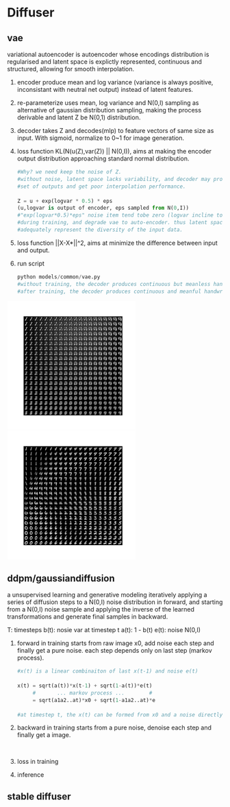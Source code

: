 
# Diffuser
## vae
variational autoencoder is autoencoder whose encodings distribution is regularised and latent 
space is explictly represented, continuous and structured, allowing for smooth interpolation. 
1) encoder produce mean and log variance (variance is always positive, inconsistant with 
   neutral net output) instead of latent features.
2) re-parameterize uses mean, log variance and N(0,I) sampling as alternative of gaussian 
   distribution sampling, making the process derivable and latent Z be N(0,1) distribution.
3) decoder takes Z and decodes(mlp) to feature vectors of same size as input. With sigmoid,
   normalize to 0~1 for image generation.
4) loss function KL(N(u(Z),var(Z)) || N(0,I)), aims at making the encoder output distribution 
   approaching standard normal distribution.
	```python
	#Why? we need keep the noise of Z. 
	#without noise, latent space lacks variability, and decoder may produce only a limited 
   	#set of outputs and get poor interpolation performance. 
   	
	Z = u + exp(logvar * 0.5) * eps 
	(u,logvar is output of encoder, eps sampled from N(0,I)) 
   	#"exp(logvar*0.5)*eps" noise item tend tobe zero (logvar incline to negative infinity) 
   	#during training, and degrade vae to auto-encoder. thus latent space representations can't 
   	#adequately represent the diversity of the input data.
	```
6) loss function ||X-X*||^2, aims at minimize the difference between input and output.

7) run script
	```python
	python models/common/vae.py
   	#without training, the decoder produces continuous but meanless handwrite figures.
   	#after training, the decoder produces continuous and meanful handwrite figures.
 	```
<img src="../assets/vae_chaos.png" width="300" /> <img src="../assets/vae_trained.png" width="300" /> 


## ddpm/gaussiandiffusion
a unsupervised learning and generative modeling iteratively applying a series of diffusion 
steps to a N(0,I) noise distribution in forward, and starting from a N(0,I) noise sample and 
applying the inverse of the learned transformations and generate final samples in backward.

T: timesteps
b(t): nosie var at timestep t
a(t): 1 - b(t)
e(t): noise N(0,I)

1) forward in training
	starts from raw image x0, add noise each step and finally get a pure noise.
	each step depends only on last step (markov process).
	```python
	#x(t) is a linear combinaiton of last x(t-1) and noise e(t)

	x(t) = sqrt(a(t))*x(t-1) + sqrt(1-a(t))*e(t)
     	 #       ... markov process ...        #
	 	 = sqrt(a1a2..at)*x0 + sqrt(1-a1a2..at)*e
	
	#at timestep t, the x(t) can be formed from x0 and a noise directly.
	```
2) backward in training
	starts from a pure noise, denoise each step and finally get a image.

	```python



	```


3) loss in training

4) inference



## stable diffuser
